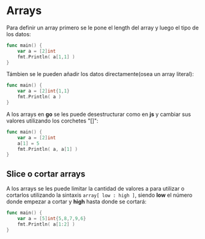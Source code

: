 # Arrays
Para definir un array primero se le pone el length del array y luego el tipo de los datos:
```go
func main() {
	var a = [2]int
	fmt.Println( a[1,1] )
}
```

Támbien se le pueden añadir los datos directamente(osea un array literal):
```go
func main() {
	var a = [2]int{1,1}
	fmt.Println( a )
}
```

A los arrays en **go** se les puede desestructurar como en **js** y cambiar sus valores utilizando los corchetes "[]":
```go
func main() {
	var a = [2]int
	a[1] = 5
	fmt.Println( a, a[1] )
}
```
## Slice o cortar arrays
A los arrays se les puede limitar la cantidad de valores a para utilizar o cortarlos utilizando la sintaxis ```array[ low : high ]```, siendo **low** el número donde empezar a cortar y **high** hasta donde se cortará:
```go
func main() {
	var a = [5]int{5,8,7,9,6}
	fmt.Println( a[1:2] )
}
```